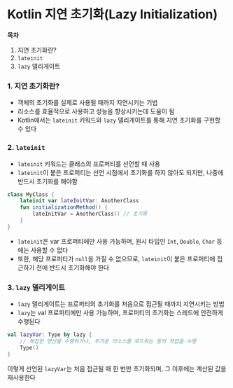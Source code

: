 # Kotlin 지연 초기화(Lazy Initialization)

**목차**
1. 지연 초기화란?
2. `lateinit`
3. `lazy` 델리게이트

### 1. 지연 초기화란?
- 객체의 초기화를 실제로 사용될 때까지 지연시키는 기법
- 리소스를 효율적으로 사용하고 성능을 향상시키는데 도움이 됨
- Kotlin에서는 `lateinit` 키워드와 `lazy` 델리게이트를 통해 지연 초기화를 구현할 수 있다

### 2. `lateinit`

- `lateinit` 키워드는 클래스의 프로퍼티를 선언할 때 사용
- `lateinit`이 붙은 프로퍼티는 선언 시점에서 초기화를 하지 않아도 되지만, 나중에 반드시 초기화를 해야함

```kotlin
class MyClass {
    lateinit var lateInitVar: AnotherClass
    fun initializationMethod() {
        lateInitVar = AnotherClass() // 초기화
    }
}
```

- `lateinit`은 var 프로퍼티에만 사용 가능하며, 원시 타입인 `Int`, `Double`, `Char` 등에는 사용할 수 없다
- 또한, 해당 프로퍼티가 `null`을 가질 수 없으므로, `lateinit`이 붙은 프로퍼티에 접근하기 전에 반드시 초기화해야 한다

### 3. `lazy` 델리게이트

- `lazy` 델리게이트는 프로퍼티의 초기화를 처음으로 접근될 때까지 지연시키는 방법
- `lazy`는 val 프로퍼티에만 사용 가능하며, 프로퍼티의 초기화는 스레드에 안전하게 수행된다

```kotlin
val lazyVar: Type by lazy {
    // 복잡한 연산을 수행하거나, 무거운 리소스를 로드하는 등의 작업을 수행
    Type()
}
```

이렇게 선언된 `lazyVar`는 처음 접근될 때 한 번만 초기화되며, 그 이후에는 계산된 값을 재사용한다
